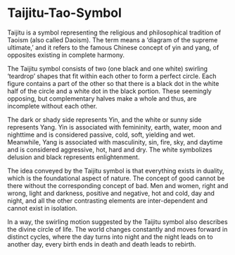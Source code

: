# Taijitu-Tao-Symbol

Taijitu is a symbol representing the religious and philosophical tradition of Taoism (also called Daoism). The term means a ‘diagram of the supreme ultimate,’ and it refers to the famous Chinese concept of yin and yang, of opposites existing in complete harmony.

The Taijitu symbol consists of two (one black and one white) swirling ‘teardrop’ shapes that fit within each other to form a perfect circle. Each figure contains a part of the other so that there is a black dot in the white half of the circle and a white dot in the black portion. These seemingly opposing, but complementary halves make a whole and thus, are incomplete without each other.


The dark or shady side represents Yin, and the white or sunny side represents Yang. Yin is associated with femininity, earth, water, moon and nighttime and is considered passive, cold, soft, yielding and wet. Meanwhile, Yang is associated with masculinity, sin, fire, sky, and daytime and is considered aggressive, hot, hard and dry. The white symbolizes delusion and black represents enlightenment.

The idea conveyed by the Taijitu symbol is that everything exists in duality, which is the foundational aspect of nature. The concept of good cannot be there without the corresponding concept of bad. Men and women, right and wrong, light and darkness, positive and negative, hot and cold, day and night, and all the other contrasting elements are inter-dependent and cannot exist in isolation.

In a way, the swirling motion suggested by the Taijitu symbol also describes the divine circle of life. The world changes constantly and moves forward in distinct cycles, where the day turns into night and the night leads on to another day, every birth ends in death and death leads to rebirth.
